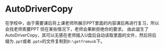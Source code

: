 # AutoDriverCopy
在学校中，由于需要课后将上课老师所展示PPT里面的内容课后再进行复习，所以会找老师索要PPT
但在某些情况下，老师会果断拒绝你的要求。
由此诞生了AutoDriverCopy，其可以无感在老师插入U盘后自动读取里面的文件，然后将后缀为`.ppt`或者`.pptx`的文件复制到`D:\getfromusb`下。
